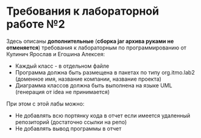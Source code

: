 # Требования к лабораторной работе №2

Здесь описаны **дополнительные** (__сборка jar архива руками не отменяется__) требования к лабораторным по программированию от Кулинич Ярослав и Егошина Алексея:

- Каждый класс - в отдельном файле
- Программа должна быть размещена в пакетах по типу org.itmo.lab2 (доменное имя, название компании, название проекта)
- Диаграмма классов должна быть выполнена на языке UML (генерация от idea не принимается)

При этом с этой лабы можно:
- Не добавлять всю портянку кода в отчет если имеется удаленный репозиторий (достаточно ссылки на репо)
- Не добавлять вывод программы в отчет
